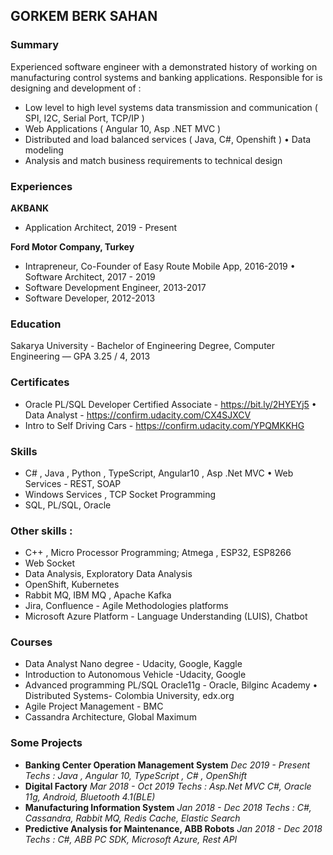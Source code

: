 ## GORKEM BERK SAHAN

### Summary
Experienced software engineer with a demonstrated history of working on manufacturing control systems and banking applications.
Responsible for is designing and development of :
- Low level to high level systems data transmission and communication ( SPI, I2C, Serial Port, TCP/IP )
- Web Applications ( Angular 10, Asp .NET MVC )
- Distributed and load balanced services ( Java, C#, Openshift ) • Data modeling
- Analysis and match business requirements to technical design 

### Experiences
**AKBANK**
- Application Architect, 2019 - Present

**Ford Motor Company, Turkey**
- Intrapreneur, Co-Founder of Easy Route Mobile App, 2016-2019 • Software Architect, 2017 - 2019
- Software Development Engineer, 2013-2017
- Software Developer, 2012-2013

### Education
Sakarya University - Bachelor of Engineering Degree, Computer Engineering — GPA 3.25 / 4, 2013

### Certificates
- Oracle PL/SQL Developer Certified Associate - https://bit.ly/2HYEYj5 • Data Analyst - https://confirm.udacity.com/CX4SJXCV
- Intro to Self Driving Cars - https://confirm.udacity.com/YPQMKKHG

### Skills
- C# , Java , Python , TypeScript, Angular10 , Asp .Net MVC • Web Services - REST, SOAP
- Windows Services , TCP Socket Programming
- SQL, PL/SQL, Oracle
        
### Other skills :

- C++ , Micro Processor Programming; Atmega , ESP32, ESP8266
- Web Socket
- Data Analysis, Exploratory Data Analysis
- OpenShift, Kubernetes
- Rabbit MQ, IBM MQ , Apache Kafka
- Jira, Confluence - Agile Methodologies platforms
- Microsoft Azure Platform - Language Understanding (LUIS), Chatbot

### Courses
- Data Analyst Nano degree - Udacity, Google, Kaggle
- Introduction to Autonomous Vehicle -Udacity, Google
- Advanced programming PL/SQL Oracle11g - Oracle, Bilginc Academy • Distributed Systems- Colombia University, edx.org
- Agile Project Management - BMC
- Cassandra Architecture, Global Maximum

### Some Projects

- **Banking Center Operation Management System**
_Dec 2019 - Present_ 
_Techs : Java , Angular 10, TypeScript , C# , OpenShift_
- **Digital Factory**
_Mar 2018 - Oct 2019_
_Techs : Asp.Net MVC C#, Oracle 11g, Android, Bluetooth 4.1(BLE)_
- **Manufacturing Information System**
_Jan 2018 - Dec 2018_
_Techs : C#, Cassandra, Rabbit MQ, Redis Cache, Elastic Search_
- **Predictive Analysis for Maintenance, ABB Robots**
_Jan 2018 - Dec 2018_
_Techs : C#, ABB PC SDK, Microsoft Azure, Rest API_

